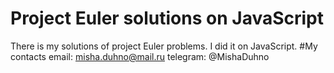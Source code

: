 # Project Euler solutions on JavaScript
There is my solutions of project Euler problems. I did it on JavaScript.
#My contacts
email: misha.duhno@mail.ru
telegram: @MishaDuhno
